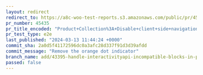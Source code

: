 ```yaml
---
layout: redirect
redirect_to: https://a8c-woo-test-reports.s3.amazonaws.com/public/pr/45435/e2e/index.html
pr_number: 45435
pr_title_encoded: "Product+Collection%3A+Disable+client+side+navigation+if+blocks+incompatible+with+Interactivity+API+are+detected"
pr_test_type: e2e
last_published: "2024-03-13 11:44:24 +0000"
commit_sha: 2a0d5f41172596dc0a3afc28d337f91d3d39afdd
commit_message: "Remove the orange dot indicator"
branch_name: add/43395-handle-interactivityapi-incompatible-blocks-in-product-collection-block
passed: false
---
```

